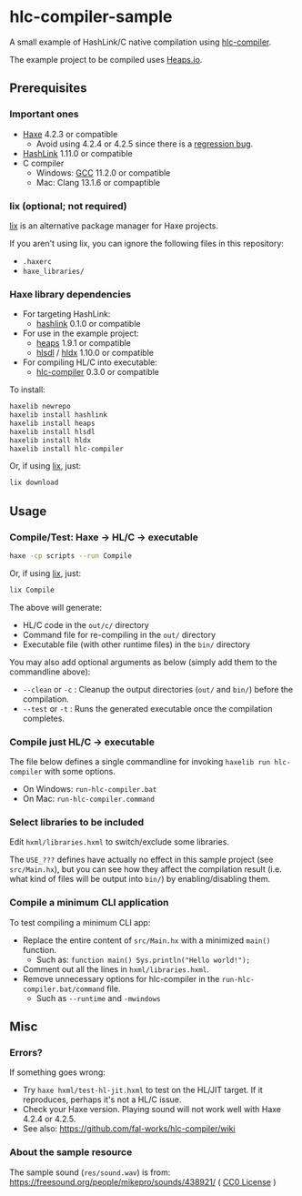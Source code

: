 # hlc-compiler-sample

A small example of HashLink/C native compilation using [hlc-compiler](https://github.com/fal-works/hlc-compiler).

The example project to be compiled uses [Heaps.io](https://heaps.io/).


## Prerequisites

### Important ones

- [Haxe](https://haxe.org/) 4.2.3 or compatible
    - Avoid using 4.2.4 or 4.2.5 since there is a [regression bug](https://github.com/HaxeFoundation/haxe/issues/10682).
- [HashLink](https://hashlink.haxe.org/) 1.11.0 or compatible
- C compiler
    - Windows: [GCC](https://gcc.gnu.org/) 11.2.0 or compatible
    - Mac: Clang 13.1.6 or compaptible

### lix (optional; not required)

[lix](https://github.com/lix-pm/lix.client) is an alternative package manager for Haxe projects.

If you aren't using lix, you can ignore the following files in this repository:

- `.haxerc`
- `haxe_libraries/`

### Haxe library dependencies

- For targeting HashLink:
    - [hashlink](https://lib.haxe.org/p/hashlink) 0.1.0 or compatible
- For use in the example project:
    - [heaps](https://heaps.io/) 1.9.1 or compatible
    - [hlsdl](https://lib.haxe.org/p/hlsdl/) / [hldx](https://lib.haxe.org/p/hldx/) 1.10.0 or compatible
- For compiling HL/C into executable:
    - [hlc-compiler](https://lib.haxe.org/p/hlc-compiler/) 0.3.0 or compatible

To install:

```sh
haxelib newrepo
haxelib install hashlink
haxelib install heaps
haxelib install hlsdl
haxelib install hldx
haxelib install hlc-compiler
```

Or, if using [lix](https://github.com/lix-pm/lix.client), just:

```sh
lix download
```


## Usage

### Compile/Test: Haxe -> HL/C -> executable

```sh
haxe -cp scripts --run Compile
```

Or, if using [lix](https://github.com/lix-pm/lix.client), just:

```sh
lix Compile
```

The above will generate:

- HL/C code in the `out/c/` directory
- Command file for re-compiling in the `out/` directory
- Executable file (with other runtime files) in the `bin/` directory

You may also add optional arguments as below (simply add them to the commandline above):

- `--clean` or `-c` : Cleanup the output directories (`out/` and `bin/`) before the compilation.
- `--test` or `-t` : Runs the generated executable once the compilation completes.

### Compile just HL/C -> executable

The file below defines a single commandline for invoking `haxelib run hlc-compiler` with some options.

- On Windows: `run-hlc-compiler.bat`
- On Mac: `run-hlc-compiler.command`

### Select libraries to be included

Edit `hxml/libraries.hxml` to switch/exclude some libraries.

The `USE_???` defines have actually no effect in this sample project (see `src/Main.hx`), but you can see how they affect the compilation result (i.e. what kind of files will be output into `bin/`) by enabling/disabling them.

### Compile a minimum CLI application

To test compiling a minimum CLI app:

- Replace the entire content of `src/Main.hx` with a minimized `main()` function.
    - Such as: `function main() Sys.println("Hello world!");`
- Comment out all the lines in `hxml/libraries.hxml`.
- Remove unnecessary options for hlc-compiler in the `run-hlc-compiler.bat/command` file.
    - Such as `--runtime` and `-mwindows`


## Misc

### Errors?

If something goes wrong:

- Try `haxe hxml/test-hl-jit.hxml` to test on the HL/JIT target. If it reproduces, perhaps it's not a HL/C issue.
- Check your Haxe version. Playing sound will not work well with Haxe 4.2.4 or 4.2.5.
- See also: <https://github.com/fal-works/hlc-compiler/wiki>

### About the sample resource

The sample sound (`res/sound.wav`) is from: <https://freesound.org/people/mikepro/sounds/438921/> ( [CC0 License](https://creativecommons.org/publicdomain/zero/1.0/) )
